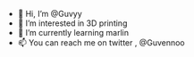 - 👋 Hi, I’m @Guvyy
- 👀 I’m interested in 3D printing 
- 🌱 I’m currently learning marlin
- 📫 You can reach me on twitter , @Guvennoo

<!---
Guvyy/Guvyy is a ✨ special ✨ repository because its `README.md` (this file) appears on your GitHub profile.
You can click the Preview link to take a look at your changes.
--->

